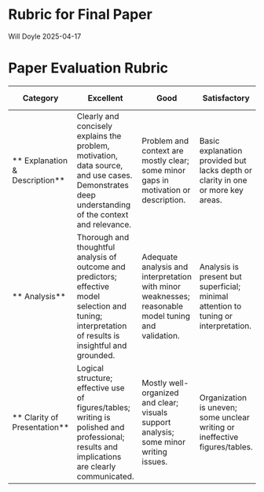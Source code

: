 Rubric for Final Paper
================
Will Doyle
2025-04-17

# Paper Evaluation Rubric

| Category | Excellent | Good | Satisfactory | Needs Improvement |
|----|----|----|----|----|
| \*\* Explanation & Description\*\* | Clearly and concisely explains the problem, motivation, data source, and use cases. Demonstrates deep understanding of the context and relevance. | Problem and context are mostly clear; some minor gaps in motivation or description. | Basic explanation provided but lacks depth or clarity in one or more key areas. | Incomplete or confusing explanation of problem, data, or use cases. Context is unclear or missing. |
| \*\* Analysis\*\* | Thorough and thoughtful analysis of outcome and predictors; effective model selection and tuning; interpretation of results is insightful and grounded. | Adequate analysis and interpretation with minor weaknesses; reasonable model tuning and validation. | Analysis is present but superficial; minimal attention to tuning or interpretation. | Major components of the analysis are missing or flawed. Poor model justification or performance evaluation. |
| \*\* Clarity of Presentation\*\* | Logical structure; effective use of figures/tables; writing is polished and professional; results and implications are clearly communicated. | Mostly well-organized and clear; visuals support analysis; some minor writing issues. | Organization is uneven; some unclear writing or ineffective figures/tables. | Paper is difficult to follow; poor organization, unclear writing, or missing/irrelevant visuals. |

